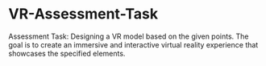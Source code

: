 # VR-Assessment-Task
Assessment Task: Designing a VR model based on the given points. The goal is to create an immersive and interactive virtual reality experience that showcases the specified elements.  
